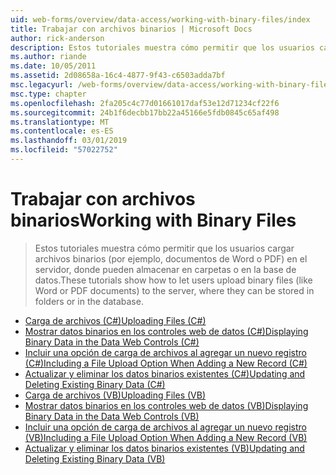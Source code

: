 ```yaml
---
uid: web-forms/overview/data-access/working-with-binary-files/index
title: Trabajar con archivos binarios | Microsoft Docs
author: rick-anderson
description: Estos tutoriales muestra cómo permitir que los usuarios cargar archivos binarios (por ejemplo, documentos de Word o PDF) en el servidor, donde pueden almacenar en carpetas o en la base de datos.
ms.author: riande
ms.date: 10/05/2011
ms.assetid: 2d08658a-16c4-4877-9f43-c6503adda7bf
msc.legacyurl: /web-forms/overview/data-access/working-with-binary-files
msc.type: chapter
ms.openlocfilehash: 2fa205c4c77d01661017daf53e12d71234cf22f6
ms.sourcegitcommit: 24b1f6decbb17bb22a45166e5fdb0845c65af498
ms.translationtype: MT
ms.contentlocale: es-ES
ms.lasthandoff: 03/01/2019
ms.locfileid: "57022752"
---
```

<a name="working-with-binary-files"></a><span data-ttu-id="7947b-103">Trabajar con archivos binarios</span><span class="sxs-lookup"><span data-stu-id="7947b-103">Working with Binary Files</span></span>
====================
> <span data-ttu-id="7947b-104">Estos tutoriales muestra cómo permitir que los usuarios cargar archivos binarios (por ejemplo, documentos de Word o PDF) en el servidor, donde pueden almacenar en carpetas o en la base de datos.</span><span class="sxs-lookup"><span data-stu-id="7947b-104">These tutorials show how to let users upload binary files (like Word or PDF documents) to the server, where they can be stored in folders or in the database.</span></span>


- [<span data-ttu-id="7947b-105">Carga de archivos (C#)</span><span class="sxs-lookup"><span data-stu-id="7947b-105">Uploading Files (C#)</span></span>](uploading-files-cs.md)
- [<span data-ttu-id="7947b-106">Mostrar datos binarios en los controles web de datos (C#)</span><span class="sxs-lookup"><span data-stu-id="7947b-106">Displaying Binary Data in the Data Web Controls (C#)</span></span>](displaying-binary-data-in-the-data-web-controls-cs.md)
- [<span data-ttu-id="7947b-107">Incluir una opción de carga de archivos al agregar un nuevo registro (C#)</span><span class="sxs-lookup"><span data-stu-id="7947b-107">Including a File Upload Option When Adding a New Record (C#)</span></span>](including-a-file-upload-option-when-adding-a-new-record-cs.md)
- [<span data-ttu-id="7947b-108">Actualizar y eliminar los datos binarios existentes (C#)</span><span class="sxs-lookup"><span data-stu-id="7947b-108">Updating and Deleting Existing Binary Data (C#)</span></span>](updating-and-deleting-existing-binary-data-cs.md)
- [<span data-ttu-id="7947b-109">Carga de archivos (VB)</span><span class="sxs-lookup"><span data-stu-id="7947b-109">Uploading Files (VB)</span></span>](uploading-files-vb.md)
- [<span data-ttu-id="7947b-110">Mostrar datos binarios en los controles web de datos (VB)</span><span class="sxs-lookup"><span data-stu-id="7947b-110">Displaying Binary Data in the Data Web Controls (VB)</span></span>](displaying-binary-data-in-the-data-web-controls-vb.md)
- [<span data-ttu-id="7947b-111">Incluir una opción de carga de archivos al agregar un nuevo registro (VB)</span><span class="sxs-lookup"><span data-stu-id="7947b-111">Including a File Upload Option When Adding a New Record (VB)</span></span>](including-a-file-upload-option-when-adding-a-new-record-vb.md)
- [<span data-ttu-id="7947b-112">Actualizar y eliminar los datos binarios existentes (VB)</span><span class="sxs-lookup"><span data-stu-id="7947b-112">Updating and Deleting Existing Binary Data (VB)</span></span>](updating-and-deleting-existing-binary-data-vb.md)
